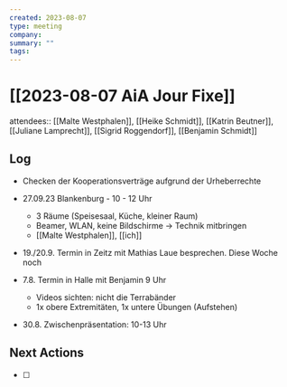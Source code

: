 ```yaml
---
created: 2023-08-07
type: meeting
company:
summary: ""
tags:
---
```


# [[2023-08-07 AiA Jour Fixe]]

attendees:: [[Malte Westphalen]], [[Heike Schmidt]], [[Katrin Beutner]], [[Juliane Lamprecht]], [[Sigrid Roggendorf]], [[Benjamin Schmidt]]

## Log

- Checken der Kooperationsverträge aufgrund der Urheberrechte

- 27.09.23 Blankenburg - 10 - 12 Uhr

  - 3 Räume (Speisesaal, Küche, kleiner Raum)
  - Beamer, WLAN, keine Bildschirme -> Technik mitbringen
  - [[Malte Westphalen]], [[ich]]

- 19./20.9. Termin in Zeitz mit Mathias Laue besprechen. Diese Woche noch

- 7.8. Termin in Halle mit Benjamin 9 Uhr
  - Videos sichten: nicht die Terrabänder
  - 1x obere Extremitäten, 1x untere Übungen (Aufstehen)
- 30.8. Zwischenpräsentation: 10-13 Uhr

## Next Actions

- [ ]

